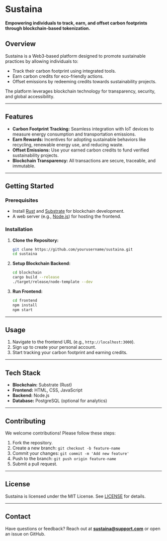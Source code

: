 # Sustaina

**Empowering individuals to track, earn, and offset carbon footprints through blockchain-based tokenization.**

## Overview

Sustaina is a Web3-based platform designed to promote sustainable practices by allowing individuals to:

- Track their carbon footprint using integrated tools.
- Earn carbon credits for eco-friendly actions.
- Offset emissions by redeeming credits towards sustainability projects.

The platform leverages blockchain technology for transparency, security, and global accessibility.

---

## Features

- **Carbon Footprint Tracking:** Seamless integration with IoT devices to measure energy consumption and transportation emissions.
- **Earn Rewards:** Incentives for adopting sustainable behaviors like recycling, renewable energy use, and reducing waste.
- **Offset Emissions:** Use your earned carbon credits to fund verified sustainability projects.
- **Blockchain Transparency:** All transactions are secure, traceable, and immutable.

---

## Getting Started

### Prerequisites

- Install [Rust](https://www.rust-lang.org/) and [Substrate](https://substrate.dev/) for blockchain development.
- A web server (e.g., [Node.js](https://nodejs.org/)) for hosting the frontend.

### Installation

1. **Clone the Repository:**

   ```bash
   git clone https://github.com/yourusername/sustaina.git
   cd sustaina
   ```

2. **Setup Blockchain Backend:**

   ```bash
   cd blockchain
   cargo build --release
   ./target/release/node-template --dev
   ```

3. **Run Frontend:**
   ```bash
   cd frontend
   npm install
   npm start
   ```

---

## Usage

1. Navigate to the frontend URL (e.g., `http://localhost:3000`).
2. Sign up to create your personal account.
3. Start tracking your carbon footprint and earning credits.

---

## Tech Stack

- **Blockchain:** Substrate (Rust)
- **Frontend:** HTML, CSS, JavaScript
- **Backend:** Node.js
- **Database:** PostgreSQL (optional for analytics)

---

## Contributing

We welcome contributions! Please follow these steps:

1. Fork the repository.
2. Create a new branch: `git checkout -b feature-name`
3. Commit your changes: `git commit -m 'Add new feature'`
4. Push to the branch: `git push origin feature-name`
5. Submit a pull request.

---

## License

Sustaina is licensed under the MIT License. See [LICENSE](LICENSE) for details.

---

## Contact

Have questions or feedback? Reach out at **sustaina@support.com** or open an issue on GitHub.
